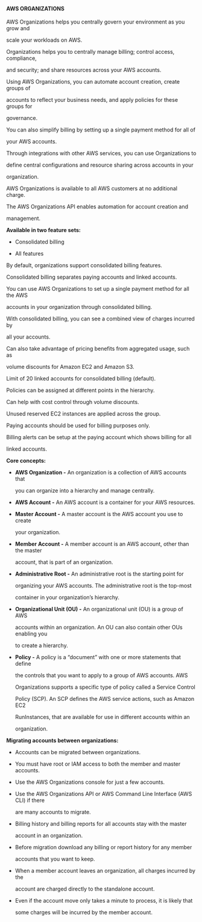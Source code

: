 #### AWS ORGANIZATIONS


AWS Organizations helps you centrally govern your environment as you grow and

scale your workloads on AWS.


Organizations helps you to centrally manage billing; control access, compliance,

and security; and share resources across your AWS accounts.


Using AWS Organizations, you can automate account creation, create groups of

accounts to reflect your business needs, and apply policies for these groups for

governance.


You can also simplify billing by setting up a single payment method for all of

your AWS accounts.


Through integrations with other AWS services, you can use Organizations to

define central configurations and resource sharing across accounts in your

organization.


AWS Organizations is available to all AWS customers at no additional charge.


The AWS Organizations API enables automation for account creation and

management.


**Available in two feature sets:**


- Consolidated billing

- All features


By default, organizations support consolidated billing features.


Consolidated billing separates paying accounts and linked accounts.


You can use AWS Organizations to set up a single payment method for all the AWS

accounts in your organization through consolidated billing.


With consolidated billing, you can see a combined view of charges incurred by

all your accounts.


Can also take advantage of pricing benefits from aggregated usage, such as

volume discounts for Amazon EC2 and Amazon S3.


Limit of 20 linked accounts for consolidated billing (default).


Policies can be assigned at different points in the hierarchy.


Can help with cost control through volume discounts.


Unused reserved EC2 instances are applied across the group.


Paying accounts should be used for billing purposes only.


Billing alerts can be setup at the paying account which shows billing for all

linked accounts.


**Core concepts:**


- **AWS Organization -** An organization is a collection of AWS accounts that

  you can organize into a hierarchy and manage centrally.

- **AWS Account -** An AWS account is a container for your AWS resources.

- **Master Account -** A master account is the AWS account you use to create

  your organization.

- **Member Account -** A member account is an AWS account, other than the master

  account, that is part of an organization.

- **Administrative Root -** An administrative root is the starting point for

  organizing your AWS accounts. The administrative root is the top-most

  container in your organization’s hierarchy.

- **Organizational Unit (OU) -** An organizational unit (OU) is a group of AWS

  accounts within an organization. An OU can also contain other OUs enabling you

  to create a hierarchy.

- **Policy -** A policy is a “document” with one or more statements that define

  the controls that you want to apply to a group of AWS accounts. AWS

  Organizations supports a specific type of policy called a Service Control

  Policy (SCP). An SCP defines the AWS service actions, such as Amazon EC2

  RunInstances, that are available for use in different accounts within an

  organization.


**Migrating accounts between organizations:**


- Accounts can be migrated between organizations.

- You must have root or IAM access to both the member and master accounts.

- Use the AWS Organizations console for just a few accounts.

- Use the AWS Organizations API or AWS Command Line Interface (AWS CLI) if there

  are many accounts to migrate.



- Billing history and billing reports for all accounts stay with the master

  account in an organization.

- Before migration download any billing or report history for any member

  accounts that you want to keep.

- When a member account leaves an organization, all charges incurred by the

  account are charged directly to the standalone account.

- Even if the account move only takes a minute to process, it is likely that

  some charges will be incurred by the member account.

